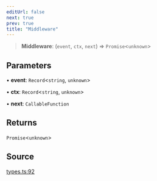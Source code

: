 ```yaml
---
editUrl: false
next: true
prev: true
title: "Middleware"
---
```


> **Middleware**: (`event`, `ctx`, `next`) => `Promise`\<`unknown`\>

## Parameters

• **event**: `Record`\<`string`, `unknown`\>

• **ctx**: `Record`\<`string`, `unknown`\>

• **next**: `CallableFunction`

## Returns

`Promise`\<`unknown`\>

## Source

[types.ts:92](https://github.com/chord-ts/rpc/blob/0637e5c/src/types.ts#L92)
